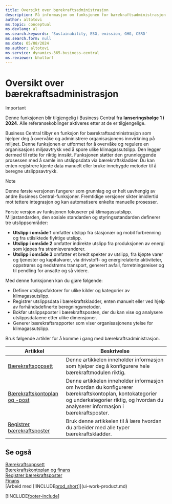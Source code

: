 ```yaml
---
title: Oversikt over bærekraftsadministrasjon
description: Få informasjon om funksjonen for bærekraftsadministrasjon ved hjelp av informasjonen og ressursene.
author: altotovi
ms.topic: conceptual
ms.devlang: al
ms.search.keywords: 'Sustainability, ESG, emission, GHG, CSRD'
ms.search.form: null
ms.date: 05/08/2024
ms.author: altotovi
ms.service: dynamics-365-business-central
ms.reviewer: bholtorf
---
```


# <a name="sustainability-management-overview"></a>Oversikt over bærekraftsadministrasjon

> [!IMPORTANT]
> Denne funksjonen blir tilgjengelig i Business Central fra **lanseringsbølge 1 i 2024**. Alle referansekoblinger aktiveres etter at de er tilgjengelige.

Business Central tilbyr en funksjon for bærekraftsadministrasjon som hjelper deg å overvåke og administrere organisasjonens innvirkning på miljøet. Denne funksjonen er utformet for å overvåke og regulere en organisasjons miljøavtrykk ved å spore ulike klimagassutslipp. Den legger dermed til rette for riktig innsikt. Funksjonen støtter den grunnleggende prosessen med å samle inn utslippsdata via bærekraftskladder. Du kan enten registrere kjente data manuelt eller bruke innebygde metoder til å beregne utslippsavtrykk.

> [!NOTE]
> Denne første versjonen fungerer som grunnlag og er helt uavhengig av andre Business Central-funksjoner. Fremtidige versjoner sikter imidlertid mot tettere integrasjon og kan automatisere enkelte manuelle prosesser.

Første versjon av funksjonen fokuserer på klimagassutslipp. Miljøstandarden, den sosiale standarden og styringsstandarden definerer tre utslippsområder:

- **Utslipp i område 1** omfatter utslipp fra stasjonær og mobil forbrenning og fra utilsiktede flyktige utslipp.
- **Utslipp i område 2** omfatter indirekte utslipp fra produksjonen av energi som kjøpes fra strømleverandører.
- **Utslipp i område 3** omfatter et bredt spekter av utslipp, fra kjøpte varer og tjenester og kapitalvarer, via drivstoff- og energirelaterte aktiviteter, oppstrøms og nedstrøms transport, generert avfall, forretningsreiser og til pendling for ansatte og så videre.

Med denne funksjonen kan du gjøre følgende:

- Definer utslippsfaktorer for ulike kilder og kategorier av klimagassutslipp.
- Registrer utslippsdata i bærekraftskladder, enten manuelt eller ved hjelp av forhåndsdefinerte beregningsmetoder.
- Bokfør utslippsposter i bærekraftsposten, der du kan vise og analysere utslippsdataene etter ulike dimensjoner.
- Generer bærekraftsrapporter som viser organisasjonens ytelse for klimagassutslipp.

Bruk følgende artikler for å komme i gang med bærekraftsadministrasjon.

| Artikkel | Beskrivelse |
|---------|-------------|
| [Bærekraftsoppsett](finance-sustainability-setup.md) | Denne artikkelen inneholder informasjon som hjelper deg å konfigurere hele bærekraftmodulen riktig. |
| [Bærekraftskontoplan og -post](finance-sustainability-accounts-ledger.md) | Denne artikkelen inneholder informasjon om hvordan du konfigurerer bærekraftskontoplan, kontokategorier og underkategorier riktig, og hvordan du analyserer informasjon i bærekraftsposter. |
| [Registrer bærekraftsposter](finance-sustainability-journal.md) | Bruk denne artikkelen til å lære hvordan du arbeider med alle typer bærekraftskladder. |

## <a name="see-also"></a>Se også

[Bærekraftsoppsett](finance-sustainability-setup.md)  
[Bærekraftskontoplan og finans](finance-sustainability-accounts-ledger.md)  
[Registrer bærekraftsposter](finance-sustainability-journal.md)  
[Finans](finance.md)  
[Arbeid med [!INCLUDE[prod_short](includes/prod_short.md)]](ui-work-product.md)  

[!INCLUDE[footer-include](includes/footer-banner.md)]

